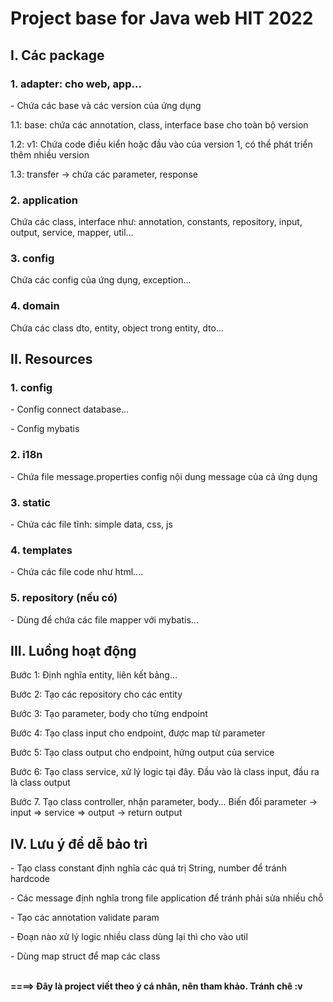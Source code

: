 <h1>Project base for Java web HIT 2022</h1>

<h2>I. Các package</h2>
<h3>1. adapter: cho web, app...</h3>
<p>- Chứa các base và các version của ứng dụng</p>
<p>1.1: base: chứa các annotation, class, interface base cho toàn bộ version</p>
<p>1.2: v1: Chứa code điều kiển hoặc đầu vào của version 1, có thể phát triển thêm nhiều version</p>
<p>1.3: transfer -> chứa các parameter, response</p>

<h3>2. application</h3>
<p>Chứa các class, interface như: annotation, constants, repository, input, output, service, mapper, util...</p>

<h3>3. config</h3>
<p>Chứa các config của ứng dụng, exception...</p>

<h3>4. domain</h3>
<p>Chứa các class dto, entity, object trong entity, dto...</p>

<h2>II. Resources</h2>
<h3>1. config</h3>
<p>- Config connect database...</p>
<p>- Config mybatis</p>

<h3>2. i18n</h3>
<p>- Chứa file message.properties config nội dung message của cả ứng dụng</p>

<h3>3. static</h3>
<p>- Chứa các file tĩnh: simple data, css, js</p>

<h3>4. templates</h3>
<p>- Chứa các file code như html....</p>

<h3>5. repository (nếu có)</h3>
<p>- Dùng để chứa các file mapper với mybatis...</p>

<h2>III. Luồng hoạt động</h2>
<p>Bước 1: Định nghĩa entity, liên kết bảng...</p>
<p>Bước 2: Tạo các repository cho các entity</p>
<p>Bước 3: Tạo parameter, body cho từng endpoint</p>
<p>Bước 4: Tạo class input cho endpoint, được map từ parameter</p>
<p>Bước 5: Tạo class output cho endpoint, hứng output của service</p>
<p>Bước 6: Tạo class service, xử lý logic tại đây. Đầu vào là class input, đầu ra là class output</p>
<p>Bước 7. Tạo class controller, nhận parameter, body... Biến đổi parameter -> input => service => output -> return 
output</p>

<h2>IV. Lưu ý để dễ bảo trì</h2>
<p>- Tạo class constant định nghĩa các quá trị String, number để tránh hardcode</p>
<p>- Các message định nghĩa trong file application để tránh phải sửa nhiều chỗ</p>
<p>- Tạo các annotation validate param</p>
<p>- Đoạn nào xử lý logic nhiều class dùng lại thì cho vào util</p>
<p>- Dùng map struct để map các class</p>

<br/>
<b>====> Đây là project viết theo ý cá nhân, nên tham khảo. Tránh chê :v</b>
